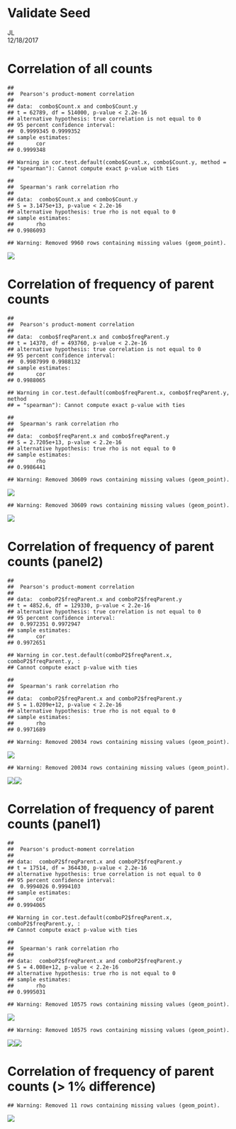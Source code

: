 # Validate Seed
JL  
12/18/2017  




# Correlation of all counts

```
## 
## 	Pearson's product-moment correlation
## 
## data:  combo$Count.x and combo$Count.y
## t = 62789, df = 514000, p-value < 2.2e-16
## alternative hypothesis: true correlation is not equal to 0
## 95 percent confidence interval:
##  0.9999345 0.9999352
## sample estimates:
##       cor 
## 0.9999348
```

```
## Warning in cor.test.default(combo$Count.x, combo$Count.y, method =
## "spearman"): Cannot compute exact p-value with ties
```

```
## 
## 	Spearman's rank correlation rho
## 
## data:  combo$Count.x and combo$Count.y
## S = 3.1475e+13, p-value < 2.2e-16
## alternative hypothesis: true rho is not equal to 0
## sample estimates:
##       rho 
## 0.9986093
```

```
## Warning: Removed 9960 rows containing missing values (geom_point).
```

![](ValidateSeed_SS_CD8_files/figure-html/unnamed-chunk-1-1.png)<!-- -->


# Correlation of frequency of parent counts


```
## 
## 	Pearson's product-moment correlation
## 
## data:  combo$freqParent.x and combo$freqParent.y
## t = 14370, df = 493760, p-value < 2.2e-16
## alternative hypothesis: true correlation is not equal to 0
## 95 percent confidence interval:
##  0.9987999 0.9988132
## sample estimates:
##       cor 
## 0.9988065
```

```
## Warning in cor.test.default(combo$freqParent.x, combo$freqParent.y, method
## = "spearman"): Cannot compute exact p-value with ties
```

```
## 
## 	Spearman's rank correlation rho
## 
## data:  combo$freqParent.x and combo$freqParent.y
## S = 2.7205e+13, p-value < 2.2e-16
## alternative hypothesis: true rho is not equal to 0
## sample estimates:
##       rho 
## 0.9986441
```

```
## Warning: Removed 30609 rows containing missing values (geom_point).
```

![](ValidateSeed_SS_CD8_files/figure-html/unnamed-chunk-2-1.png)<!-- -->

```
## Warning: Removed 30609 rows containing missing values (geom_point).
```

![](ValidateSeed_SS_CD8_files/figure-html/unnamed-chunk-2-2.png)<!-- -->


# Correlation of frequency of parent counts (panel2)


```
## 
## 	Pearson's product-moment correlation
## 
## data:  comboP2$freqParent.x and comboP2$freqParent.y
## t = 4852.6, df = 129330, p-value < 2.2e-16
## alternative hypothesis: true correlation is not equal to 0
## 95 percent confidence interval:
##  0.9972351 0.9972947
## sample estimates:
##       cor 
## 0.9972651
```

```
## Warning in cor.test.default(comboP2$freqParent.x, comboP2$freqParent.y, :
## Cannot compute exact p-value with ties
```

```
## 
## 	Spearman's rank correlation rho
## 
## data:  comboP2$freqParent.x and comboP2$freqParent.y
## S = 1.0209e+12, p-value < 2.2e-16
## alternative hypothesis: true rho is not equal to 0
## sample estimates:
##       rho 
## 0.9971689
```

```
## Warning: Removed 20034 rows containing missing values (geom_point).
```

![](ValidateSeed_SS_CD8_files/figure-html/unnamed-chunk-3-1.png)<!-- -->

```
## Warning: Removed 20034 rows containing missing values (geom_point).
```

![](ValidateSeed_SS_CD8_files/figure-html/unnamed-chunk-3-2.png)<!-- -->![](ValidateSeed_SS_CD8_files/figure-html/unnamed-chunk-3-3.png)<!-- -->


# Correlation of frequency of parent counts (panel1)


```
## 
## 	Pearson's product-moment correlation
## 
## data:  comboP2$freqParent.x and comboP2$freqParent.y
## t = 17514, df = 364430, p-value < 2.2e-16
## alternative hypothesis: true correlation is not equal to 0
## 95 percent confidence interval:
##  0.9994026 0.9994103
## sample estimates:
##       cor 
## 0.9994065
```

```
## Warning in cor.test.default(comboP2$freqParent.x, comboP2$freqParent.y, :
## Cannot compute exact p-value with ties
```

```
## 
## 	Spearman's rank correlation rho
## 
## data:  comboP2$freqParent.x and comboP2$freqParent.y
## S = 4.008e+12, p-value < 2.2e-16
## alternative hypothesis: true rho is not equal to 0
## sample estimates:
##       rho 
## 0.9995031
```

```
## Warning: Removed 10575 rows containing missing values (geom_point).
```

![](ValidateSeed_SS_CD8_files/figure-html/unnamed-chunk-4-1.png)<!-- -->

```
## Warning: Removed 10575 rows containing missing values (geom_point).
```

![](ValidateSeed_SS_CD8_files/figure-html/unnamed-chunk-4-2.png)<!-- -->![](ValidateSeed_SS_CD8_files/figure-html/unnamed-chunk-4-3.png)<!-- -->




# Correlation of frequency of parent counts (> 1% difference)


```
## Warning: Removed 11 rows containing missing values (geom_point).
```

![](ValidateSeed_SS_CD8_files/figure-html/unnamed-chunk-5-1.png)<!-- -->




